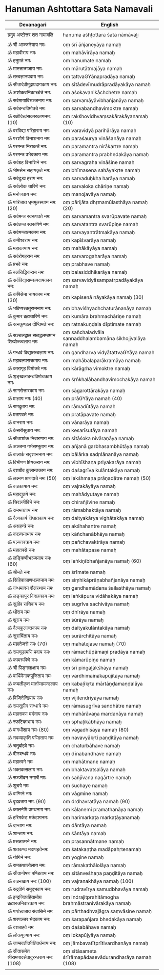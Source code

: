 # Hanuman Ashtottara Sata Namavali

| Devanagari | English |
| ------ | ------ |
|  |  |
| हनुम अष्टोत्तर शत नामावलि   | hanuma aśhṭottara śata nāmāvaḻi   |
|  |  |
| ॐ श्री आञ्जनेयाय नमः   | oṃ śrī āñjaneyāya namaḥ   |
| ॐ महावीराय नमः   | oṃ mahāvīrāya namaḥ   |
| ॐ हनुमते नमः   | oṃ hanumate namaḥ   |
| ॐ मारुतात्मजाय नमः   | oṃ mārutātmajāya namaḥ   |
| ॐ तत्त्वज्ञानप्रदाय नमः   | oṃ tattvaGYānapradāya namaḥ   |
| ॐ सीतादेवीमुद्राप्रदायकाय नमः   | oṃ sītādevīmudrāpradāyakāya namaḥ   |
| ॐ अशोकवनिकाच्चेत्रे नमः   | oṃ aśokavanikāchchetre namaḥ   |
| ॐ सर्वमायाविभञ्जनाय नमः   | oṃ sarvamāyāvibhañjanāya namaḥ   |
| ॐ सर्वबन्धविमोक्त्रे नमः   | oṃ sarvabandhavimoktre namaḥ   |
| ॐ रक्षोविध्वंसकारकायनमः (10)   | oṃ rakśhovidhvaṃsakārakāyanamaḥ (10)   |
| ॐ वरविद्या परिहाराय नमः   | oṃ varavidyā parihārāya namaḥ   |
| ॐ परशौर्य विनाशनाय नमः   | oṃ paraśaurya vināśanāya namaḥ   |
| ॐ परमन्त्र निराकर्त्रे नमः   | oṃ paramantra nirākartre namaḥ   |
| ॐ परमन्त्र प्रभेदकाय नमः   | oṃ paramantra prabhedakāya namaḥ   |
| ॐ सर्वग्रह विनाशिने नमः   | oṃ sarvagraha vināśine namaḥ   |
| ॐ भीमसेन सहायकृते नमः   | oṃ bhīmasena sahāyakṛte namaḥ   |
| ॐ सर्वदुःख हराय नमः   | oṃ sarvaduḥkha harāya namaḥ   |
| ॐ सर्वलोक चारिणे नमः   | oṃ sarvaloka chāriṇe namaḥ   |
| ॐ मनोजवाय नमः   | oṃ manojavāya namaḥ   |
| ॐ पारिजात धृममूलस्थाय नमः (20)   | oṃ pārijāta dhṛmamūlasthāya namaḥ (20)   |
| ॐ सर्वमन्त्र स्वरूपवते नमः   | oṃ sarvamantra svarūpavate namaḥ   |
| ॐ सर्वतन्त्र स्वरूपिणे नमः   | oṃ sarvatantra svarūpiṇe namaḥ   |
| ॐ सर्वयन्त्रात्मकाय नमः   | oṃ sarvayantrātmakāya namaḥ   |
| ॐ कपीश्वराय नमः   | oṃ kapīśvarāya namaḥ   |
| ॐ महाकायाय नमः   | oṃ mahākāyāya namaḥ   |
| ॐ सर्वरोगहराय नमः   | oṃ sarvarogaharāya namaḥ   |
| ॐ प्रभवे नमः   | oṃ prabhave namaḥ   |
| ॐ बलसिद्धिकराय नमः   | oṃ balasiddhikarāya namaḥ   |
| ॐ सर्वविद्यासम्पत्र्पदायकाय नमः   | oṃ sarvavidyāsampatrpadāyakāya namaḥ   |
| ॐ कपिसेना नायकाय नमः (30)   | oṃ kapisenā nāyakāya namaḥ (30)   |
| ॐ भविष्यच्चतुराननाय नमः   | oṃ bhaviśhyachchaturānanāya namaḥ   |
| ॐ कुमार ब्रह्मचारिणे नमः   | oṃ kumāra brahmachāriṇe namaḥ   |
| ॐ रत्नकुण्डल दीप्तिमते नमः   | oṃ ratnakuṇḍala dīptimate namaḥ   |
| ॐ सञ्चलद्वाल सन्नद्धलम्बमान शिखोज्ज्वलाय नमः   | oṃ sañchaladvāla sannaddhalambamāna śikhojjvalāya namaḥ   |
| ॐ गन्धर्व विद्यातत्त्वज्ञाय नमः   | oṃ gandharva vidyātattvaGYāya namaḥ   |
| ॐ महाबलपराक्रमाय नमः   | oṃ mahābalaparākramāya namaḥ   |
| ॐ कारागृह विमोक्त्रे नमः   | oṃ kārāgṛha vimoktre namaḥ   |
| ॐ शृङ्खलाबन्धविमोचकाय नमः   | oṃ śṛṅkhalābandhavimochakāya namaḥ   |
| ॐ सागरोत्तारकाय नमः   | oṃ sāgarottārakāya namaḥ   |
| ॐ प्राज्ञाय नमः (40)   | oṃ prāGYāya namaḥ (40)   |
| ॐ रामदूताय नमः   | oṃ rāmadūtāya namaḥ   |
| ॐ प्रतापवते नमः   | oṃ pratāpavate namaḥ   |
| ॐ वानराय नमः   | oṃ vānarāya namaḥ   |
| ॐ केसरीसुताय नमः   | oṃ kesarīsutāya namaḥ   |
| ॐ सीताशोक निवारणाय नमः   | oṃ sītāśoka nivāraṇāya namaḥ   |
| ॐ अञ्जना गर्भसम्भूताय नमः   | oṃ añjanā garbhasambhūtāya namaḥ   |
| ॐ बालार्क सदृशाननाय नमः   | oṃ bālārka sadṛśānanāya namaḥ   |
| ॐ विभीषण प्रियकराय नमः   | oṃ vibhīśhaṇa priyakarāya namaḥ   |
| ॐ दशग्रीव कुलान्तकाय नमः   | oṃ daśagrīva kulāntakāya namaḥ   |
| ॐ लक्ष्मण प्राणदात्रे नमः (50)   | oṃ lakśhmaṇa prāṇadātre namaḥ (50)   |
| ॐ वज्रकायाय नमः   | oṃ vajrakāyāya namaḥ   |
| ॐ महाद्युतये नमः   | oṃ mahādyutaye namaḥ   |
| ॐ चिरञ्जीविने नमः   | oṃ chirañjīvine namaḥ   |
| ॐ रामभक्ताय नमः   | oṃ rāmabhaktāya namaḥ   |
| ॐ दैत्यकार्य विघातकाय नमः   | oṃ daityakārya vighātakāya namaḥ   |
| ॐ अक्षहन्त्रे नमः   | oṃ akśhahantre namaḥ   |
| ॐ काञ्चनाभाय नमः   | oṃ kāñchanābhāya namaḥ   |
| ॐ पञ्चवक्त्राय नमः   | oṃ pañchavaktrāya namaḥ   |
| ॐ महातपसे नमः   | oṃ mahātapase namaḥ   |
| ॐ लङ्किणीभञ्जनाय नमः (60)   | oṃ laṅkiṇībhañjanāya namaḥ (60)   |
| ॐ श्रीमते नमः   | oṃ śrīmate namaḥ   |
| ॐ सिंहिकाप्राणभञ्जनाय नमः   | oṃ siṃhikāprāṇabhañjanāya namaḥ   |
| ॐ गन्धमादन शैलस्थाय नमः   | oṃ gandhamādana śailasthāya namaḥ   |
| ॐ लङ्कापुर विदाहकाय नमः   | oṃ laṅkāpura vidāhakāya namaḥ   |
| ॐ सुग्रीव सचिवाय नमः   | oṃ sugrīva sachivāya namaḥ   |
| ॐ धीराय नमः   | oṃ dhīrāya namaḥ   |
| ॐ शूराय नमः   | oṃ śūrāya namaḥ   |
| ॐ दैत्यकुलान्तकाय नमः   | oṃ daityakulāntakāya namaḥ   |
| ॐ सुरार्चिताय नमः   | oṃ surārchitāya namaḥ   |
| ॐ महातेजसे नमः (70)   | oṃ mahātejase namaḥ (70)   |
| ॐ रामचूडामणि प्रदाय नमः   | oṃ rāmachūḍāmaṇi pradāya namaḥ   |
| ॐ कामरूपिणे नमः   | oṃ kāmarūpiṇe namaḥ   |
| ॐ श्री पिङ्गलाक्षाय नमः   | oṃ śrī piṅgaḻākśhāya namaḥ   |
| ॐ वार्धिमैनाकपूजिताय नमः   | oṃ vārdhimainākapūjitāya namaḥ   |
| ॐ कबलीकृत मार्ताण्डमण्डलाय नमः   | oṃ kabaḻīkṛta mārtāṇḍamaṇḍalāya namaḥ   |
| ॐ विजितेन्द्रियाय नमः   | oṃ vijitendriyāya namaḥ   |
| ॐ रामसुग्रीव सन्धात्रे नमः   | oṃ rāmasugrīva sandhātre namaḥ   |
| ॐ महारावण मर्दनाय नमः   | oṃ mahārāvaṇa mardanāya namaḥ   |
| ॐ स्फटिकाभाय नमः   | oṃ sphaṭikābhāya namaḥ   |
| ॐ वागधीशाय नमः (80)   | oṃ vāgadhīśāya namaḥ (80)   |
| ॐ नवव्याकृति पण्डिताय नमः   | oṃ navavyākṛti paṇḍitāya namaḥ   |
| ॐ चतुर्बाहवे नमः   | oṃ chaturbāhave namaḥ   |
| ॐ दीनबन्धवे नमः   | oṃ dīnabandhave namaḥ   |
| ॐ महात्मने नमः   | oṃ mahātmane namaḥ   |
| ॐ भक्तवत्सलाय नमः   | oṃ bhaktavatsalāya namaḥ   |
| ॐ सञ्जीवन नगार्त्रे नमः   | oṃ sañjīvana nagārtre namaḥ   |
| ॐ शुचये नमः   | oṃ śuchaye namaḥ   |
| ॐ वाग्मिने नमः   | oṃ vāgmine namaḥ   |
| ॐ दृढव्रताय नमः (90)   | oṃ dṛḍhavratāya namaḥ (90)   |
| ॐ कालनेमि प्रमथनाय नमः   | oṃ kālanemi pramathanāya namaḥ   |
| ॐ हरिमर्कट मर्कटायनमः   | oṃ harimarkaṭa markaṭāyanamaḥ   |
| ॐ दान्ताय नमः   | oṃ dāntāya namaḥ   |
| ॐ शान्ताय नमः   | oṃ śāntāya namaḥ   |
| ॐ प्रसन्नात्मने नमः   | oṃ prasannātmane namaḥ   |
| ॐ शतकण्ठ मदापहृतेनमः   | oṃ śatakaṇṭha madāpahṛtenamaḥ   |
| ॐ योगिने नमः   | oṃ yogine namaḥ   |
| ॐ रामकथालोलाय नमः   | oṃ rāmakathālolāya namaḥ   |
| ॐ सीतान्वेषण पण्डिताय नमः   | oṃ sītānveśhaṇa paṇḍitāya namaḥ   |
| ॐ वज्रनखाय नमः (100)   | oṃ vajranakhāya namaḥ (100)   |
| ॐ रुद्रवीर्य समुद्भवाय नमः   | oṃ rudravīrya samudbhavāya namaḥ   |
| ॐ इन्द्रजित्प्रहितामोघ ब्रह्मास्त्रनिवारकाय नमः   | oṃ indrajitprahitāmogha brahmāstranivārakāya namaḥ   |
| ॐ पार्थध्वजाग्र संवासिने नमः   | oṃ pārthadhvajāgra saṃvāsine namaḥ   |
| ॐ शरपञ्जर भेदकाय नमः   | oṃ śarapañjara bhedakāya namaḥ   |
| ॐ दशबाहवे नमः   | oṃ daśabāhave namaḥ   |
| ॐ लोकपूज्याय नमः   | oṃ lokapūjyāya namaḥ   |
| ॐ जाम्बवतीत्प्रीतिवर्धनाय नमः   | oṃ jāmbavatītprītivardhanāya namaḥ   |
| ॐ सीतासमेत श्रीरामपादसेवादुरन्धराय नमः (108)   | oṃ sītāsameta śrīrāmapādasevādurandharāya namaḥ (108)   |
|  |  |
